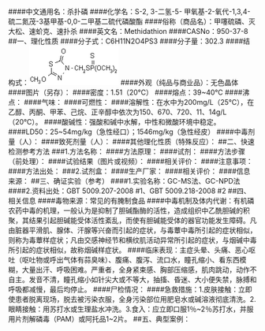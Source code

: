 ####中文通用名：杀扑磷
####化学名：S-2, 3-二氢-5- 甲氧基-2-氧代-1,3,4-硫二氮茂-3基甲基-0,0-二甲基二硫代磷酸酯
####俗称（商品名）：甲噻硫磷、灭大松、速蚧克、速扑杀
####英文名：Methidathion
####CASNo：950-37-8
##一、理化性质
####分子式：C6H11N2O4PS3
####分子量：302.3
####结构式：![结构式](./assets/duwu/杀扑磷/@0结构式.gif)
####外观（纯品与商业品）：无色晶体
####图片（另存）：
####密度：1.51（20℃）
####熔点：39~40℃
####沸点：
####气味：
####可燃性：
####溶解性：在水中为200mg/L（25℃），在乙醇、丙酮、甲苯、己烷、正辛醇中依次为150、670、720、11、14g/L（20℃）。
####酸碱性：强酸和碱中水解，中性和微酸环境中稳定。
####LD50：25~54mg/kg（急性经口）；1546mg/kg（急性经皮）
####中毒剂量（人）：
####致死剂量（人）：
####其他理化性质（特殊反应）：
##二、快速检测参考方法
###1.方法名称：
####方法原理：
####试剂：
####方法步骤（前处理）：
####试验结果（图片或视频）：
####相关评价：
####注意事项：
####方法出处：
###2.试剂盒：
####生产厂家：
####相关评价：
####信息来源：
##三、确证实验（参考）
####1.实验名称：GC-MS法、GC-NPD法
####2.资料出处：GBT 5009.207-2008 #1、GBT 5009.218-2008 #2
##四、相关信息
####毒物来源：常见的有腌制食品
####中毒机制及体内代谢：有机磷农药中毒的机理，一般认为是抑制了胆碱酯酶的活性，造成组织中乙酰胆碱的积聚，其结果引起胆碱能受体活性紊乱，而使有胆碱能受体的器官功能发生障碍。凡由脏器平滑肌、腺体、汗腺等兴奋而引起的症状，与毒蕈中毒所引起的症状相似，则称为毒蕈样症状；凡由交感神经节和横纹肌活动异常所引起的症状，与烟碱中毒所引起的症状相似，故称烟碱样症状。
####临床表现：主症头晕、头痛、恶心呕吐（呕吐物或呼出气体有蒜臭味）、腹痛、腹泻、流口水，瞳孔缩小、看东西模糊，大量出汗、呼吸困难。严重者，全身紧束感、胸部压缩感，肌肉跳动，动作不自主。发音不清，瞳孔缩小如针尖大或不等大，抽搐、昏迷、大小便失禁，脉搏和呼吸都减慢，最后均停止。
####尸检情况：
####急救措施：1.皮肤接触：立即使患者脱离现场，脱去被污染衣服，全身污染部位用肥皂水或碱溶液彻底清洗。2.眼睛接触：用苏打水或生理盐水冲洗。3.食入：应立即口服1％~2％苏打水，并服用片剂解磷毒（PAM）或阿托品1~2片。
##五、典型案例：

